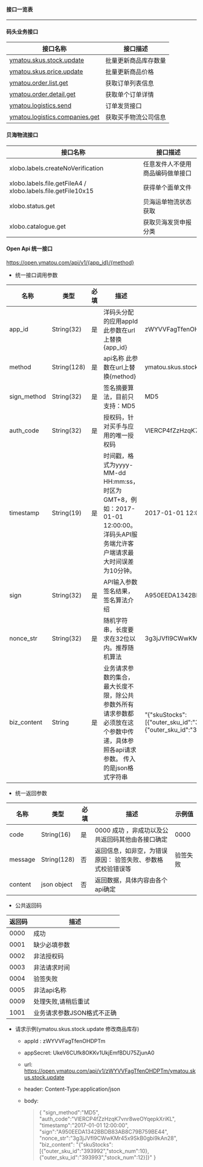 #### 接口一览表

---

#### 码头业务接口

| 接口名称 | 接口描述 |
| --- | --- |
| [ymatou.skus.stock.update](/openapi/updateproductstock.md) | 批量更新商品库存数量 |
| [ymatou.skus.price.update](/openapi/updateproductprice.md) | 批量更新商品价格 |
| [ymatou.order.list.get](/openapi/getorderlist.md) | 获取订单列表信息 |
| [ymatou.order.detail.get](/openapi/getorderdetail.md) | 获取单个订单详情 |
| [ymatou.logistics.send](/openapi/sendlogistics.md) | 订单发货接口 |
| [ymatou.logistics.companies.get](/openapi/getlogisticscompanies.md) | 获取买手物流公司信息 |

#### 贝海物流接口

| 接口名称 | 接口描述 |
| --- | --- |
| xlobo.labels.createNoVerification | 任意发件人不使用商品编码做单接口 |
| xlobo.labels.file.getFileA4 \/ xlobo.labels.file.getFile10x15 | 获得单个面单文件 |
| xlobo.status.get | 贝海运单物流状态获取 |
| xlobo.catalogue.get | 获取贝海发货申报分类 |

#### Open Api 统一接口

[https:\/\/open.ymatou.com\/api\/v1\/{app\_id}\/{method}](https://open.ymatou.com/api/v1/{app_id}/{method})

* 统一接口调用参数

| 名称 | 类型 | 必填 | 描述 | 示例值 |
| --- | --- | --- | --- | --- |
| app\_id | String\(32\) | 是 | 洋码头分配的应用appId 此参数在url上替换{app\_id} | zWYVVFagTfenOHDPTm |
| method | String\(128\) | 是 | api名称 此参数在url上替换{method} | ymatou.skus.stock.update |
| sign\_method | String\(32\) | 是 | 签名摘要算法，目前只支持：MD5 | MD5 |
| auth\_code | String\(32\) | 是 | 授权码，针对买手与应用的唯一授权码 | VlERCP4fZzHzqK7vnr8weOYqepkXriKL |
| timestamp | String\(19\) | 是 | 时间戳，格式为yyyy-MM-dd HH:mm:ss，时区为GMT+8，例如：2017-01-01 12:00:00。洋码头API服务端允许客户端请求最大时间误差为10分钟。 | 2017-01-01 12:00:00 |
| sign | String\(32\) | 是 | API输入参数签名结果，签名算法介绍 | A950EEDA1342BBDB83AB8C79B759BE44 |
| nonce\_str | String\(32\) | 是 | 随机字符串，长度要求在32位以内。推荐随机算法 | 3g3jJVfI9CWwKMr45x9SkB0gbi9kAn28 |
| biz\_content | String | 是 | 业务请求参数的集合，最大长度不限，除公共参数外所有请求参数都必须放在这个参数中传递，具体参照各api请求参数。 传入的是json格式字符串 | "{\"skuStocks\":\[{\"outer\_sku\_id\":\"393992\",\"stock\_num\":10},{\"outer\_sku\_id\":\"393993\",\"stock\_num\":12}\]}" |

* 统一返回参数

| 名称 | 类型 | 必填 | 描述 | 示例值 |
| --- | --- | --- | --- | --- |
| code | String\(16\) | 是 | 0000 成功  ，非成功以及公共返回码其他由各接口确定 | 0000 |
| message | String\(128\) | 否 | 返回信息，如非空，为错误原因： 验签失败、参数格式校验错误等 | 验签失败 |
| content | json object | 否 | 返回数据，具体内容由各个api确定 | |

* 公共返回码

| 返回码 | 描述 |
| --- | --- |
| 0000 | 成功 |
| 0001 | 缺少必填参数 |
| 0002 | 非法授权码 |
| 0003 | 非法请求时间 |
| 0004 | 验签失败 |
| 0005 | 非法api名称 |
| 0009 | 处理失败,请稍后重试 |
| 1001 | 业务请求参数JSON格式不正确 |

* 请求示例\(ymatou.skus.stock.update 修改商品库存\)

  * appId : zWYVVFagTfenOHDPTm
  * appSecret: UkeV6CUfk8OKKv1UkjEmfBDU75ZjunA0
  * url:  [https:\/\/open.ymatou.com\/api\/v1\/zWYVVFagTfenOHDPTm\/ymatou.skus.stock.update](https://open.ymatou.com/api/v1/zWYVVFagTfenOHDPTm/ymatou.skus.stock.update)

  * header: Content-Type:application\/json

  * body:

    > {
    >     "sign\_method":"MD5",
    >     "auth\_code":"VlERCP4fZzHzqK7vnr8weOYqepkXriKL",
    >     "timestamp":"2017-01-01 12:00:00",
    >     "sign":"A950EEDA1342BBDB83AB8C79B759BE44",
    >     "nonce\_str":"3g3jJVfI9CWwKMr45x9SkB0gbi9kAn28",
    >     "biz\_content": "{\"skuStocks\":      \[{\"outer\_sku\_id\":\"393992\",\"stock\_num\":10},{\"outer\_sku\_id\":\"393993\",\"stock\_num\":12}\]}"
    >   }




